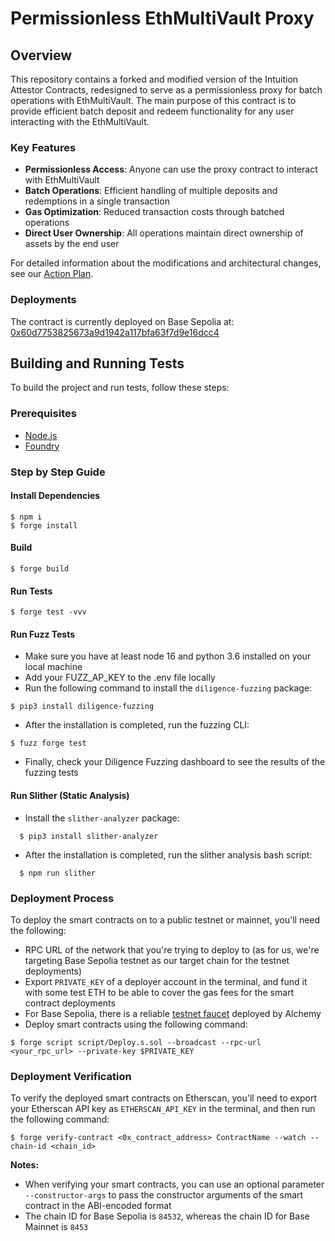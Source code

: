 # Permissionless EthMultiVault Proxy

## Overview

This repository contains a forked and modified version of the Intuition Attestor Contracts, redesigned to serve as a permissionless proxy for batch operations with EthMultiVault. The main purpose of this contract is to provide efficient batch deposit and redeem functionality for any user interacting with the EthMultiVault.

### Key Features

- **Permissionless Access**: Anyone can use the proxy contract to interact with EthMultiVault
- **Batch Operations**: Efficient handling of multiple deposits and redemptions in a single transaction
- **Gas Optimization**: Reduced transaction costs through batched operations
- **Direct User Ownership**: All operations maintain direct ownership of assets by the end user

For detailed information about the modifications and architectural changes, see our [Action Plan](./action_plan.md).

### Deployments

The contract is currently deployed on Base Sepolia at:
[0x60d7753825673a9d1942a117bfa63f7d9e16dcc4](https://sepolia.basescan.org/address/0x60d7753825673a9d1942a117bfa63f7d9e16dcc4)

## Building and Running Tests

To build the project and run tests, follow these steps:

### Prerequisites

- [Node.js](https://nodejs.org/en/download/)
- [Foundry](https://getfoundry.sh)

### Step by Step Guide

#### Install Dependencies

```shell
$ npm i
$ forge install
```

#### Build

```shell
$ forge build
```

#### Run Tests

```shell
$ forge test -vvv
```

#### Run Fuzz Tests

- Make sure you have at least node 16 and python 3.6 installed on your local machine
- Add your FUZZ_AP_KEY to the .env file locally
- Run the following command to install the `diligence-fuzzing` package:

```shell
$ pip3 install diligence-fuzzing
```

- After the installation is completed, run the fuzzing CLI:

```shell
$ fuzz forge test
```

- Finally, check your Diligence Fuzzing dashboard to see the results of the fuzzing tests

#### Run Slither (Static Analysis)

- Install the `slither-analyzer` package:

```shell
  $ pip3 install slither-analyzer
```

- After the installation is completed, run the slither analysis bash script:

```shell
  $ npm run slither
```

### Deployment Process

To deploy the smart contracts on to a public testnet or mainnet, you'll need the following:

- RPC URL of the network that you're trying to deploy to (as for us, we're targeting Base Sepolia testnet as our target chain for the testnet deployments)
- Export `PRIVATE_KEY` of a deployer account in the terminal, and fund it with some test ETH to be able to cover the gas fees for the smart contract deployments
- For Base Sepolia, there is a reliable [testnet faucet](https://alchemy.com/faucets/base-sepolia) deployed by Alchemy
- Deploy smart contracts using the following command:

```shell
$ forge script script/Deploy.s.sol --broadcast --rpc-url <your_rpc_url> --private-key $PRIVATE_KEY
```

### Deployment Verification

To verify the deployed smart contracts on Etherscan, you'll need to export your Etherscan API key as `ETHERSCAN_API_KEY` in the terminal, and then run the following command:

```shell
$ forge verify-contract <0x_contract_address> ContractName --watch --chain-id <chain_id>
```

**Notes:**

- When verifying your smart contracts, you can use an optional parameter `--constructor-args` to pass the constructor arguments of the smart contract in the ABI-encoded format
- The chain ID for Base Sepolia is `84532`, whereas the chain ID for Base Mainnet is `8453`
